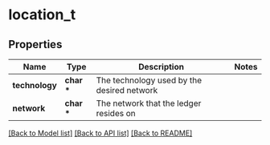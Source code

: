 # location_t

## Properties
Name | Type | Description | Notes
------------ | ------------- | ------------- | -------------
**technology** | **char \*** | The technology used by the desired network | 
**network** | **char \*** | The network that the ledger resides on | 

[[Back to Model list]](../README.md#documentation-for-models) [[Back to API list]](../README.md#documentation-for-api-endpoints) [[Back to README]](../README.md)


